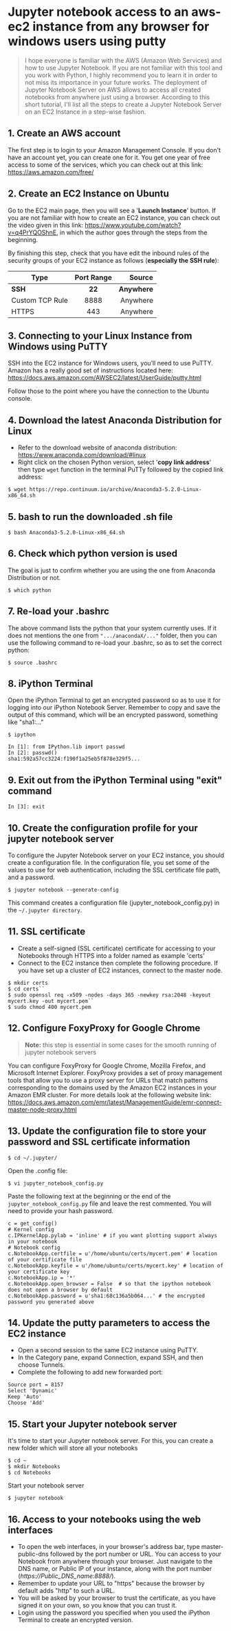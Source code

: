 # Jupyter notebook access to an aws-ec2 instance from any browser for windows users using putty

> I hope everyone is familiar with the AWS (Amazon Web Services) and how to use Jupyter Notebook. If you are not familiar with this tool and you work with Python, I highly recommend you to learn it in order to not miss its importance in your future works.
The deployment of Jupyter Notebook Server on AWS allows to access all created notebooks from anywhere just using a browser.
According to this short tutorial, I'll list all the steps to create a Jupyter Notebook Server on an EC2 Instance in a step-wise fashion. 


## 1. Create an AWS account

The first step is to login to your Amazon Management Console. If you don't have an account yet, you can create one for it. You get one year of free access to some of the services, which you can check out at this link:
https://aws.amazon.com/free/


## 2. Create an EC2 Instance on Ubuntu 
Go to the EC2 main page, then you will see a '**Launch Instance**' button. If you are not familiar with how to create an EC2 instance, 
you can check out the video given in this link: https://www.youtube.com/watch?v=q4PrYQOShnE, in which the author goes through the steps from the beginning. 

By finishing this step, check that you have edit the inbound rules of the security groups of your EC2 instance as follows (**especially the SSH rule**):

| Type   |      Port Range      |  Source |
|----------|:-------------:|------:|
| **SSH** |  **22** | **Anywhere** |
| Custom TCP Rule |    8888   |   Anywhere |
| HTTPS | 443 |    Anywhere |


## 3. Connecting to your Linux Instance from Windows using PuTTY
SSH into the EC2 instance for Windows users, you’ll need to use PuTTY. Amazon has a really good set of instructions located here: https://docs.aws.amazon.com/AWSEC2/latest/UserGuide/putty.html 

Follow those to the point where you have the connection to the Ubuntu console.


## 4. Download the latest Anaconda Distribution for Linux
- Refer to the download website of anaconda distribution: https://www.anaconda.com/download/#linux 
- Right click on the chosen Python version, select '**copy link address**' then type ``wget`` function in the terminal PuTTy followed by the copied link address:    
```
$ wget https://repo.continuum.io/archive/Anaconda3-5.2.0-Linux-x86_64.sh
```


## 5. bash to run the downloaded .sh file 
```
$ bash Anaconda3-5.2.0-Linux-x86_64.sh
```


## 6. Check which python version is used
The goal is just to confirm whether you are using the one from Anaconda Distribution or not.
```
$ which python
```

## 7. Re-load your .bashrc
The above command lists the python that your system currently uses. If it does not mentions the one from ``".../anacondaX/..."`` folder, 
then you can use the following command to re-load your .bashrc, so as to set the correct python:
```
$ source .bashrc
```

## 8. iPython Terminal 
Open the iPython Terminal to get an encrypted password so as to use it for logging into our iPython Notebook Server. 
Remember to copy and save the output of this command, which will be an encrypted password, something like "sha1:..."
```
$ ipython
```

> 
```
In [1]: from IPython.lib import passwd
In [2]: passwd()
sha1:592a57cc3224:f190f1a25eb5f878e329f5...
```

## 9. Exit out from the iPython Terminal using "exit" command
> 
```
In [3]: exit
```

## 10. Create the configuration profile for your jupyter notebook server
To configure the Jupyter Notebook server on your EC2 instance, you should create a configuration file. In the configuration file, you set some of the values to use for web authentication, including the SSL certificate file path, and a password.
```
$ jupyter notebook --generate-config
```

This command creates a configuration file (jupyter_notebook_config.py) in the ``~/.jupyter directory``.


## 11. SSL certificate 
- Create a self-signed (SSL certificate) certificate for accessing to your Notebooks through HTTPS into a folder named as example 'certs'
- Connect to the EC2 instance then complete the following procedure. If you have set up a cluster of EC2 instances, connect to the master node.
```
$ mkdir certs
$ cd certs``
$ sudo openssl req -x509 -nodes -days 365 -newkey rsa:2048 -keyout mycert.key -out mycert.pem``
$ sudo chmod 400 mycert.pem
```

## 12. Configure FoxyProxy for Google Chrome
> **Note:** this step is essential in some cases for the smooth running of jupyter notebook servers

You can configure FoxyProxy for Google Chrome, Mozilla Firefox, and Microsoft Internet Explorer. 
FoxyProxy provides a set of proxy management tools that allow you to use a proxy server for URLs 
that match patterns corresponding to the domains used by the Amazon EC2 instances in your Amazon EMR cluster.
For more details look at the following website link: 
https://docs.aws.amazon.com/emr/latest/ManagementGuide/emr-connect-master-node-proxy.html


## 13. Update the configuration file to store your password and SSL certificate information
```
$ cd ~/.jupyter/
```
Open the .config file:
```
$ vi jupyter_notebook_config.py
```
Paste the following text at the beginning or the end of the ``jupyter_notebook_config.py`` file and leave the rest commented. You will need to provide your hash password.

```
c = get_config()
# Kernel config
c.IPKernelApp.pylab = 'inline' # if you want plotting support always in your notebook
# Notebook config
c.NotebookApp.certfile = u'/home/ubuntu/certs/mycert.pem' # location of your certificate file
c.NotebookApp.keyfile = u'/home/ubuntu/certs/mycert.key' # location of your certificate key
c.NotebookApp.ip = '*'
c.NotebookApp.open_browser = False  # so that the ipython notebook does not open a browser by default
c.NotebookApp.password = u'sha1:68c136a5b064...' # the encrypted password you generated above
```

## 14. Update the putty parameters to access the EC2 instance
- Open a second session to the same EC2 instance using PuTTY. 
- In the Category pane, expand Connection, expand SSH, and then choose Tunnels. 
- Complete the following to add new forwarded port:
```
Source port = 8157
Select 'Dynamic'
Keep 'Auto'
Choose 'Add'
```

## 15. Start your Jupyter notebook server 
It's time to start your Jupyter notebook server. For this, you can create a new folder which will store all your notebooks
```
$ cd ~
$ mkdir Notebooks
$ cd Notebooks
```

Start your notebook server
```
$ jupyter notebook
```

## 16. Access to your notebooks using the web interfaces
- To open the web interfaces, in your browser's address bar, type master-public-dns followed by the port number or URL. You can access to your Notebook from anywhere through your browser. Just navigate to the DNS name, or Public IP of your instance, along with the port number (*https://Public_DNS_name:8888/*). 
- Remember to update your URL to "https" because the browser by default adds "http" to such a URL.
- You will be asked by your browser to trust the certificate, as you have signed it on your own, so you know that you can trust it.
- Login using the password you specified when you used the iPython Terminal to create an encrypted version.
